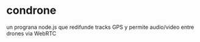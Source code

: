 condrone
========

un prograna node.js que redifunde tracks GPS y permite audio/video entre drones via WebRTC
